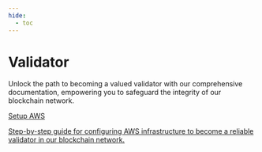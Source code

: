 ```yaml
---
hide:
  - toc
---
```


<style>
   .git-revision-date-localized-plugin, .md-source-file, .md-content__button.md-icon {
      display: none;
   }
</style>

<div class="section-wrapper product-section-head">
   <!-- <div class="hero-image"><img src="../img/validator-1.png" loading="lazy" class="hero-image" style="width: 40%; float: right;"></div> -->
   <div class="hero-left">
      <h1 class="hero-heading">Validator</h1>
      <p class="hero-subtext">Unlock the path to becoming a valued validator with our comprehensive documentation, empowering you to safeguard the integrity of our blockchain network.</p>
   </div>
</div>

<div class="grid-container">
   <div class="grid-item">
      <a href="hermesdeployment/cluster-launcher/setup-aws/">
         <div class="product-list-item-header">
            <div class="feature-card-heading">Setup AWS</div>
         </div>
         <p class="feature-paragraph">Step-by-step guide for configuring AWS infrastructure to become a reliable validator in our blockchain network.</p>
      </a>
   </div>
   <!-- <div class="grid-item">
      <a href="./get-started/quickstart-validium">
         <div class="product-list-item-header">
            <div class="feature-card-heading">Dojima Fass</div>
         </div>
         <p class="feature-paragraph">Get started with the CDK validium stack.</p>
      </a>
   </div> -->
</div>
</div>
